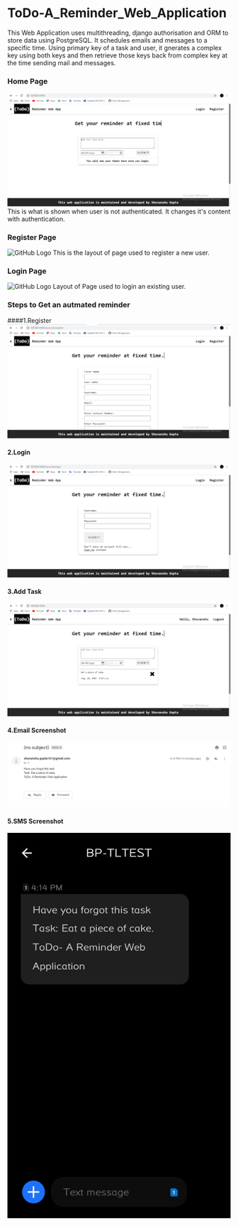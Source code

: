 # ToDo-A_Reminder_Web_Application
This Web Application uses multithreading, django authorisation and ORM to store data using PostgreSQL. It schedules emails and messages to a specific time. Using primary key of a 
task and user, it gnerates a complex key using both keys and then retrieve those keys back from complex key at the time sending mail and messages.

### Home Page
![GitHub Logo](/images/1.png)
This is what is shown when user is not authenticated. It changes it's content with authentication.

### Register Page
![GitHub Logo](/images/2.png)
This is the layout of page used to register a new user.

### Login Page
![GitHub Logo](/images/3.png)
Layout of Page used to login an existing user.

### Steps to Get an autmated reminder
####1.Register
![GitHub Logo](/images/4.png)

#### 2.Login
![GitHub Logo](/images/5.png)

#### 3.Add Task
![GitHub Logo](/images/6.png)

#### 4.Email Screenshot
![GitHub Logo](/images/7.png)

#### 5.SMS Screenshot
![GitHub Logo](/images/8.png)
